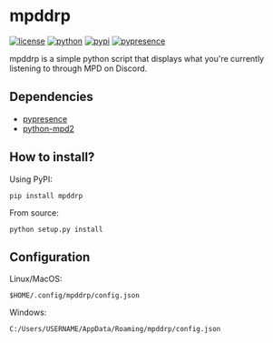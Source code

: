 # mpddrp
[![license](https://img.shields.io/github/license/AKurushimi/mpddrp?style=flat-square)](https://www.gnu.org/licenses/gpl-3.0.en.html)
[![python](https://img.shields.io/pypi/pyversions/mpddrp?style=flat-square)](https://www.python.org/)
[![pypi](https://img.shields.io/pypi/v/mpddrp?style=flat-square)](https://pypi.org/project/mpddrp/)
[![pypresence](https://img.shields.io/badge/using-pypresence-00bb88.svg?style=flat-square&logo=discord&logoWidth=20)](https://github.com/qwertyquerty/pypresence)

mpddrp is a simple python script that displays what you're currently listening to through MPD on Discord.

## Dependencies

* [pypresence](https://github.com/qwertyquerty/pypresence)
* [python-mpd2](https://github.com/Mic92/python-mpd2)

## How to install?

Using PyPI: 

`pip install mpddrp`

From source:

`python setup.py install`

## Configuration

Linux/MacOS:

`$HOME/.config/mpddrp/config.json`

Windows:

`C:/Users/USERNAME/AppData/Roaming/mpddrp/config.json`

